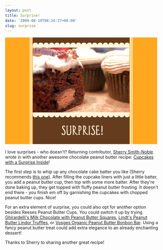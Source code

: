 ```yaml
---
layout: post
title: Surprise!
date: '2009-08-19T08:24:37+00:00'
slug: surprise
---
```

<img src='images/uploads/2009/08/surprise_cupcake.jpg' alt='surprise cupcake' />

I love surprises - who doesn't? Returning contributor, <a href="http://www.examiner.com/x-15101-Grand-Rapids-Dessert-Examiner">Sherry Smith-Noble</a> wrote in with another awesome chocolate peanut butter recipe:  <a href="http://www.examiner.com/x-15101-Grand-Rapids-Dessert-Examiner~y2009m8d8-Cupcakes-with-a-surprise-inside">Cupcakes with a Surprise Inside</a>!

The first step is to whip up any chocolate cake batter you like (Sherry recommends <a href="http://justdessertsexaminer.blogspot.com/2009/08/chocolate-cake.html">this one</a>). After filling the cupcake liners with just a little batter, you add a peanut butter cup, then top with some more batter. After they're done baking up, they get topped with fluffy peanut butter frosting. It doesn't end there - you finish em off by garnishing the cupcakes with chopped peanut butter cups. Nice!

For an extra element of surprise, you could also opt for another option besides Reeses Peanut Butter Cups. You could switch it up by trying <a href="http://www.ghirardelli.com/products/squares_peanut_butter.aspx">Ghirardelli's Milk Chocolate with Peanut Butter Squares</a>, <a href="http://www.lindtusa.com/product-exec/product_id/28/category_id//nm/Lindor_Truffles_Peanut_Butter_19_oz_Bag">Lindt's Peanut Butter Lindor Truffles</a>, or <a href="http://www.vosgeschocolate.com/product/organic_peanut_butter_candy_bar/exotic_candy_bars">Vosges Organic Peanut Butter Bonbon Bar</a>. Using a fancy peanut butter treat could add extra elegance to an already enchanting dessert!

Thanks to Sherry to sharing another great recipe!
